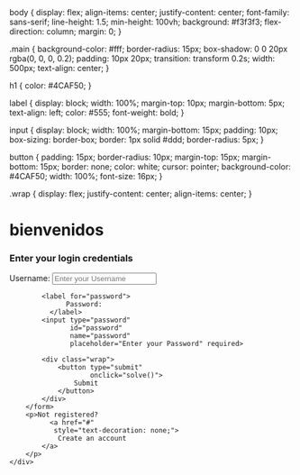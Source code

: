 <!DOCTYPE html>
<html>

<head>
    <title>HTML Login Form</title>
    <link rel="stylesheet" 
        
</head>
body {
    display: flex;
    align-items: center;
    justify-content: center;
    font-family: sans-serif;
    line-height: 1.5;
    min-height: 100vh;
    background: #f3f3f3;
    flex-direction: column;
    margin: 0;
}

.main {
    background-color: #fff;
    border-radius: 15px;
    box-shadow: 0 0 20px rgba(0, 0, 0, 0.2);
    padding: 10px 20px;
    transition: transform 0.2s;
    width: 500px;
    text-align: center;
}

h1 {
    color: #4CAF50;
}

label {
    display: block;
    width: 100%;
    margin-top: 10px;
    margin-bottom: 5px;
    text-align: left;
    color: #555;
    font-weight: bold;
}


input {
    display: block;
    width: 100%;
    margin-bottom: 15px;
    padding: 10px;
    box-sizing: border-box;
    border: 1px solid #ddd;
    border-radius: 5px;
}

button {
    padding: 15px;
    border-radius: 10px;
    margin-top: 15px;
    margin-bottom: 15px;
    border: none;
    color: white;
    cursor: pointer;
    background-color: #4CAF50;
    width: 100%;
    font-size: 16px;
}

.wrap {
    display: flex;
    justify-content: center;
    align-items: center;
}
<body>
    <div class="main">
        <h1>bienvenidos</h1>
        <h3>Enter your login credentials</h3>
        <form action="">
            <label for="first">
                  Username:
              </label>
            <input type="text" 
                   id="first"
                   name="first" 
                   placeholder="Enter your Username" required>

            <label for="password">
                  Password:
              </label>
            <input type="password"
                   id="password" 
                   name="password" 
                   placeholder="Enter your Password" required>

            <div class="wrap">
                <button type="submit"
                        onclick="solve()">
                    Submit
                </button>
            </div>
        </form>
        <p>Not registered? 
              <a href="#" 
               style="text-decoration: none;">
                Create an account
            </a>
        </p>
    </div>
</body>

</html>
